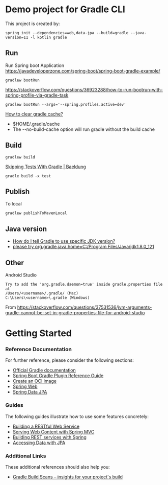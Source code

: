 # Demo project for Gradle CLI
This project is created by:
```
spring init --dependencies=web,data-jpa --build=gradle --java-version=11 -l kotlin gradle
```

## Run

Run Spring boot Application  
https://javadeveloperzone.com/spring-boot/spring-boot-gradle-example/

```
gradlew bootRun
```

https://stackoverflow.com/questions/36923288/how-to-run-bootrun-with-spring-profile-via-gradle-task
```
gradlew bootRun --args='--spring.profiles.active=dev'
```

[How to clear gradle cache?](https://stackoverflow.com/questions/23025433/how-to-clear-gradle-cache)
- $HOME/.gradle/cache
- The --no-build-cache option will run gradle without the build cache

## Build
```
gradlew build
```

[Skipping Tests With Gradle | Baeldung](https://www.baeldung.com/gradle-skip-tests)

    gradle build -x test


## Publish
To local
```
gradlew publishToMavenLocal
```

## Java version

- [How do I tell Gradle to use specific JDK version?](https://stackoverflow.com/questions/18487406/how-do-i-tell-gradle-to-use-specific-jdk-version)
- [please try org.gradle.java.home=C:/Program Files/Java/jdk1.8.0_121](https://stackoverflow.com/questions/42080335/cant-set-a-windows-based-path-in-gradle-properties)



## Other

Android Studio
```
Try to add the 'org.gradle.daemon=true' inside gradle.properties file at
/Users/<username>/.gradle/ (Mac)
C:\Users\<username>\.gradle (Windows)
```
From <https://stackoverflow.com/questions/37531536/jvm-arguments-gradle-cannot-be-set-in-gradle-properties-file-for-android-studio>

# Getting Started

### Reference Documentation
For further reference, please consider the following sections:

* [Official Gradle documentation](https://docs.gradle.org)
* [Spring Boot Gradle Plugin Reference Guide](https://docs.spring.io/spring-boot/docs/2.5.4/gradle-plugin/reference/html/)
* [Create an OCI image](https://docs.spring.io/spring-boot/docs/2.5.4/gradle-plugin/reference/html/#build-image)
* [Spring Web](https://docs.spring.io/spring-boot/docs/2.5.4/reference/htmlsingle/#boot-features-developing-web-applications)
* [Spring Data JPA](https://docs.spring.io/spring-boot/docs/2.5.4/reference/htmlsingle/#boot-features-jpa-and-spring-data)

### Guides
The following guides illustrate how to use some features concretely:

* [Building a RESTful Web Service](https://spring.io/guides/gs/rest-service/)
* [Serving Web Content with Spring MVC](https://spring.io/guides/gs/serving-web-content/)
* [Building REST services with Spring](https://spring.io/guides/tutorials/bookmarks/)
* [Accessing Data with JPA](https://spring.io/guides/gs/accessing-data-jpa/)

### Additional Links
These additional references should also help you:

* [Gradle Build Scans – insights for your project's build](https://scans.gradle.com#gradle)

